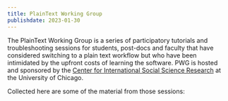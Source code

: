 ```yaml
---
title: PlainText Working Group
publishdate: 2023-01-30
---
```


The PlainText Working Group is a series of participatory tutorials and troubleshooting sessions for students, post-docs and faculty that have considered switching to a plain text workflow but who have been intimidated by the upfront costs of learning the software. PWG is hosted and sponsored by the [Center for International Social Science Research](https://cissr.uchicago.edu/) at the University of Chicago. 

Collected here are some of the material from those sessions: